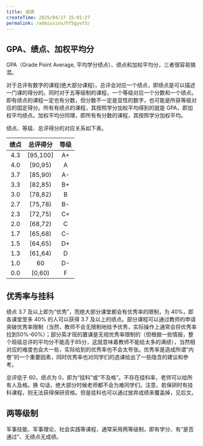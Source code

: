 ```yaml
---
title: 成绩
createTime: 2025/04/27 15:01:27
permalink: /admission/hf5gyvt5/
---
```


## GPA、绩点、加权平均分

GPA（Grade Point Average, 平均学分绩点）、绩点和加权平均分，三者很容易搞混。

对于总评有数字的课程(绝大部分课程)，总评会对应一个绩点，即绩点是可以描述一门课的得分的。同时对于五等级制的课程，一个等级对应一个分数和一个绩点。即有绩点的课程一定也有分数，但分数不一定是显性的数字，也可能是所获等级对应的固定得分。所有有绩点的课程，其按照学分加权平均得到的就是 GPA，即加权平均绩点。加权平均分同理，即所有有分数的课程，其按照学分加权平均。

绩点、等级、总评得分的对应关系如下表。

|  绩点 |    总评得分   |  等级 |
| :-: | :-------: | :-: |
| 4.3 | \[95,100] |  A+ |
| 4.0 |  \[90,95) |  A  |
| 3.7 |  \[85,90) |  A- |
| 3.3 |  \[82,85) |  B+ |
| 3.0 |  \[78,82) |  B  |
| 2.7 |  \[75,78) |  B- |
| 2.3 |  \[72,75) |  C+ |
| 2.0 |  \[68,72) |  C  |
| 1.7 |  \[65,68) |  C- |
| 1.5 |  \[64,65) |  D+ |
| 1.3 |  \[61,64) |  D  |
| 1.0 |     60    |  D- |
| 0.0 |  \[0,60)  |  F  |

## 优秀率与挂科

绩点 3.7 及以上即为“优秀”，而绝大部分课堂都会有优秀率的限制，为 40%，即各课堂至多 40% 的人可以获得 3.7 及以上的绩点。部分课程可以通过教师的申请突破优秀率限制（当然，教师不会无限制地给予优秀，实际操作上通常会将优秀率拉到50%-60%）；部分英才班的置课是无视优秀率限制的（但根据一些情报，整个班级总评的平均分不能高于85分，这就意味着教师不能给太多的满绩），当然相对应的难度也会大一些，实际给到的优秀率也不会太夸张。优秀率是造成所谓“内卷”的一个重要因素，同时优秀率也对同学们的选课给出了一些隐含的建议和参考。

总评低于 60，绩点为 0，即为“挂科”或“不及格”。不存在挂科率，老师可以给所有人及格。换 句话，绝大部分时候老师都不会为难同学们。注意，若保研时有挂科课程，则无法获得保研资格。但是挂科也可以通过放弃成绩来覆盖掉，见后文。

## 两等级制

军事技能、军事理论、社会实践等课程，通常采用两等级制，即有学分、有“是否通过”、无绩点无成绩。
